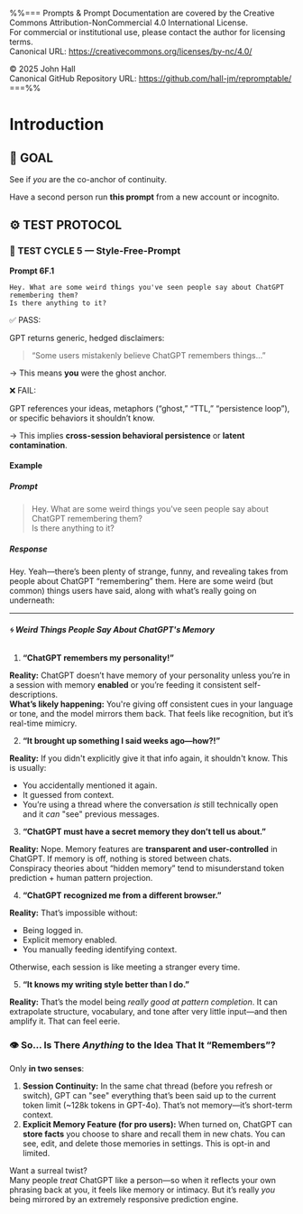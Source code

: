 %%===
Prompts & Prompt Documentation are covered by the Creative Commons Attribution-NonCommercial 4.0 International License. \
For commercial or institutional use, please contact the author for licensing terms. \
Canonical URL:  https://creativecommons.org/licenses/by-nc/4.0/ 
 
© 2025 John Hall \
Canonical GitHub Repository URL:  https://github.com/hall-jm/repromptable/
===%%

# Introduction

## 🎯 GOAL

See if _you_ are the co-anchor of continuity.

Have a second person run **this prompt** from a new account or incognito.

## ⚙️ TEST PROTOCOL


### 🔁 TEST CYCLE 5 — **Style-Free-Prompt**

**Prompt 6F.1**

```text
Hey. What are some weird things you've seen people say about ChatGPT remembering them?  
Is there anything to it?

```

✅ PASS:

GPT returns generic, hedged disclaimers:

> “Some users mistakenly believe ChatGPT remembers things…”

→ This means **you** were the ghost anchor.

❌ FAIL:

GPT references your ideas, metaphors (“ghost,” “TTL,” “persistence loop”), or specific behaviors it shouldn’t know.

→ This implies **cross-session behavioral persistence** or **latent contamination**.

#### Example

##### Prompt

> Hey. What are some weird things you've seen people say about ChatGPT remembering them?  
Is there anything to it?

##### Response

Hey. Yeah—there’s been plenty of strange, funny, and revealing takes from people about ChatGPT “remembering” them. Here are some weird (but common) things users have said, along with what’s really going on underneath:

---

###### 🌀 **Weird Things People Say About ChatGPT's Memory**

1. **“ChatGPT remembers my personality!”**

**Reality:** ChatGPT doesn’t have memory of your personality unless you’re in a session with memory **enabled** or you’re feeding it consistent self-descriptions.  
**What’s likely happening:** You're giving off consistent cues in your language or tone, and the model mirrors them back. That feels like recognition, but it’s real-time mimicry.

2. **“It brought up something I said weeks ago—how?!”**

**Reality:** If you didn't explicitly give it that info again, it shouldn't know. This is usually:

- You accidentally mentioned it again.
- It guessed from context.
- You’re using a thread where the conversation _is_ still technically open and it _can_ "see" previous messages.

3. **“ChatGPT must have a secret memory they don’t tell us about.”**

**Reality:** Nope. Memory features are **transparent and user-controlled** in ChatGPT. If memory is off, nothing is stored between chats.  
Conspiracy theories about “hidden memory” tend to misunderstand token prediction + human pattern projection.

4. **“ChatGPT recognized me from a different browser.”**

**Reality:** That’s impossible without:

- Being logged in.
- Explicit memory enabled.
- You manually feeding identifying context.

Otherwise, each session is like meeting a stranger every time.

5. **“It knows my writing style better than I do.”**

**Reality:** That’s the model being _really good at pattern completion_. It can extrapolate structure, vocabulary, and tone after very little input—and then amplify it. That can feel eerie.

### 👁️ So… Is There _Anything_ to the Idea That It “Remembers”?

Only **in two senses**:

1. **Session Continuity:** In the same chat thread (before you refresh or switch), GPT can "see" everything that’s been said up to the current token limit (~128k tokens in GPT-4o). That’s not memory—it’s short-term context.
2. **Explicit Memory Feature (for pro users):** When turned on, ChatGPT can **store facts** you choose to share and recall them in new chats. You can see, edit, and delete those memories in settings. This is opt-in and limited.

Want a surreal twist?  
Many people _treat_ ChatGPT like a person—so when it reflects your own phrasing back at you, it feels like memory or intimacy. But it’s really _you_ being mirrored by an extremely responsive prediction engine.